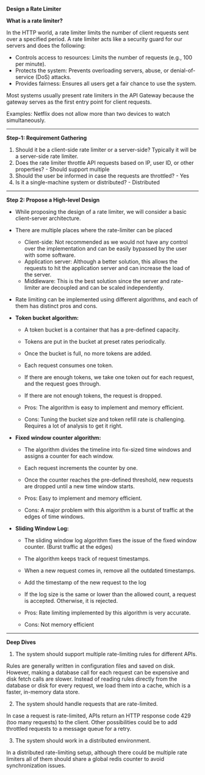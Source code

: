 **Design a Rate Limiter**

**What is a rate limiter?**

In the HTTP world, a rate limiter limits the number of client requests sent over a specified period. A rate limiter acts like a security guard for our servers and does the following:

- Controls access to resources: Limits the number of requests (e.g., 100 per minute).
- Protects the system: Prevents overloading servers, abuse, or denial-of-service (DoS) attacks.
- Provides fairness: Ensures all users get a fair chance to use the system.

Most systems usually present rate limiters in the API Gateway because the gateway serves as the first entry point for client requests. 

Examples: Netflix does not allow more than two devices to watch simultaneously.

---------------------------------------------------------------------------------------------------------------------------------------------------------------
**Step-1: Requirement Gathering**

1. Should it be a client-side rate limiter or a server-side? Typically it will be a server-side rate limiter.
2. Does the rate limiter throttle API requests based on IP, user ID, or other properties? - Should support multiple
3. Should the user be informed in case the requests are throttled? - Yes
4. Is it a single-machine system or distributed? - Distributed

---------------------------------------------------------------------------------------------------------------------------------------------------------------
**Step 2: Propose a High-level Design**

- While proposing the design of a rate limiter, we will consider a basic client-server architecture.
  
- There are multiple places where the rate-limiter can be placed
  - Client-side: Not recommended as we would not have any control over the implementation and can be easily bypassed by the user with some software.
  - Application server: Although a better solution, this allows the requests to hit the application server and can increase the load of the server.
  - Middleware: This is the best solution since the server and rate-limiter are decoupled and can be scaled independently.

- Rate limiting can be implemented using different algorithms, and each of them has distinct pros and cons.

- **Token bucket algorithm:**
  -  A token bucket is a container that has a pre-defined capacity.
  -  Tokens are put in the bucket at preset rates periodically.
  -  Once the bucket is full, no more tokens are added.
  -  Each request consumes one token.
  -  If there are enough tokens, we take one token out for each request, and the request goes through.
  -  If there are not enough tokens, the request is dropped.
 
  - Pros: The algorithm is easy to implement and memory efficient.
  - Cons: Tuning the bucket size and token refill rate is challenging. Requires a lot of analysis to get it right.

- **Fixed window counter algorithm:**
  - The algorithm divides the timeline into fix-sized time windows and assigns a counter for each window.
  - Each request increments the counter by one.
  - Once the counter reaches the pre-defined threshold, new requests are dropped until a new time window starts.

  - Pros: Easy to implement and memory efficient.
  - Cons: A major problem with this algorithm is a burst of traffic at the edges of time windows.

- **Sliding Window Log:**
  - The sliding window log algorithm fixes the issue of the fixed window counter. (Burst traffic at the edges)
  - The algorithm keeps track of request timestamps.
  - When a new request comes in, remove all the outdated timestamps.
  - Add the timestamp of the new request to the log
  - If the log size is the same or lower than the allowed count, a request is accepted. Otherwise, it is rejected.

  - Pros: Rate limiting implemented by this algorithm is very accurate.
  - Cons: Not memory efficient

---------------------------------------------------------------------------------------------------------------------------------------------------------------
**Deep Dives**

1. The system should support multiple rate-limiting rules for different APIs.

Rules are generally written in configuration files and saved on disk. However, making a database call for each request can be expensive and disk fetch calls are slower. Instead of reading rules directly from the database or disk for every request, we load them into a cache, which is a faster, in-memory data store.

2. The system should handle requests that are rate-limited.

In case a request is rate-limited, APIs return an HTTP response code 429 (too many requests) to the client. Other possibilities could be to add throttled requests to a message queue for a retry.

3. The system should work in a distributed environment.

In a distributed rate-limiting setup, although there could be multiple rate limiters all of them should share a global redis counter to avoid synchronization issues.

